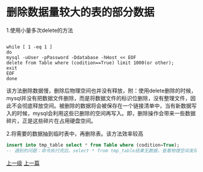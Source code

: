 # 删除数据量较大的表的部分数据

1.使用小量多次delete的方法
```shell

while [ 1 -eq 1 ]
do
mysql -uUser -pPassword -Ddatabase -hHost << EOF
delete from Table where (codition==True) limit 1000(or other);
exit
EOF
done

```
该方法删除数据慢，删除后物理空间也并没有释放，附：使用delete删除的时候，mysql并没有把数据文件删除，而是将数据文件的标识位删除，没有整理文件，因此不会彻底释放空间。被删除的数据将会被保存在一个链接清单中，当有新数据写入的时候，mysql会利用这些已删除的空间再写入。即，删除操作会带来一些数据碎片，正是这些碎片在占用硬盘空间。

2.将需要的数据抽到临时表中，再删除表。该方法效率较高
```sql
insert into tmp_table select * from Table where (codition=True);
-- 遇到的问题：命令执行完后，select * from tmp_table结果无数据，查看物理空间发现有几个G的数据，可能是数据量太大造成insert失败，考虑select数据量分小一点。
```























[上一级](base.md)
[上一篇](Lock_wait_timeout_exceeded.md)
